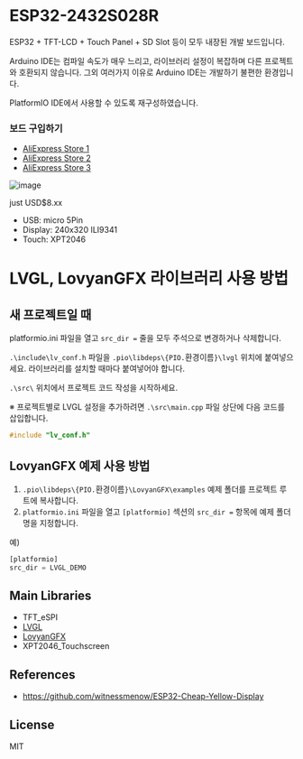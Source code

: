 # ESP32-2432S028R

ESP32 + TFT-LCD + Touch Panel + SD Slot 등이 모두 내장된 개발 보드입니다.

Arduino IDE는 컴파일 속도가 매우 느리고, 라이브러리 설정이 복잡하며 다른 프로젝트와 호환되지 않습니다.
그외 여러가지 이유로 Arduino IDE는 개발하기 불편한 환경입니다.

PlatformIO IDE에서 사용할 수 있도록 재구성하였습니다.

### 보드 구입하기

- [AliExpress Store 1](https://s.click.aliexpress.com/e/_oEkDPab)
- [AliExpress Store 2](https://s.click.aliexpress.com/e/_oB5bPtp)
- [AliExpress Store 3](https://s.click.aliexpress.com/e/_oEWKFFl)


![image](https://github.com/user-attachments/assets/0a4fbbd2-c4fa-48ef-bc53-e8ed9a881e4e)

just USD$8.xx

- USB: micro 5Pin
- Display: 240x320 ILI9341
- Touch: XPT2046

# LVGL, LovyanGFX 라이브러리 사용 방법
## 새 프로젝트일 때
platformio.ini 파일을 열고
`src_dir =` 줄을 모두 주석으로 변경하거나 삭제합니다.

`.\include\lv_conf.h` 파일을 `.pio\libdeps\{PIO.`환경이름`}\lvgl` 위치에 붙여넣으세요. 라이브러리를 설치할 때마다 붙여넣어야 합니다.

`.\src\` 위치에서 프로젝트 코드 작성을 시작하세요.

※ 프로젝트별로 LVGL 설정을 추가하려면 `.\src\main.cpp` 파일 상단에 다음 코드를 삽입합니다.
```cpp
#include "lv_conf.h"
```

## LovyanGFX 예제 사용 방법
1. `.pio\libdeps\{PIO.`환경이름`}\LovyanGFX\examples` 예제 폴더를 프로젝트 루트에 복사합니다.
2. `platformio.ini` 파일을 열고 `[platformio]` 섹션의 `src_dir =` 항목에 예제 폴더명을 지정합니다.

예)
```py
[platformio]
src_dir = LVGL_DEMO
```

## Main Libraries
- TFT_eSPI
- [LVGL](https://github.com/lvgl/lvgl)
- [LovyanGFX](https://github.com/lovyan03/LovyanGFX)
- XPT2046_Touchscreen

## References
- https://github.com/witnessmenow/ESP32-Cheap-Yellow-Display

## License
MIT
